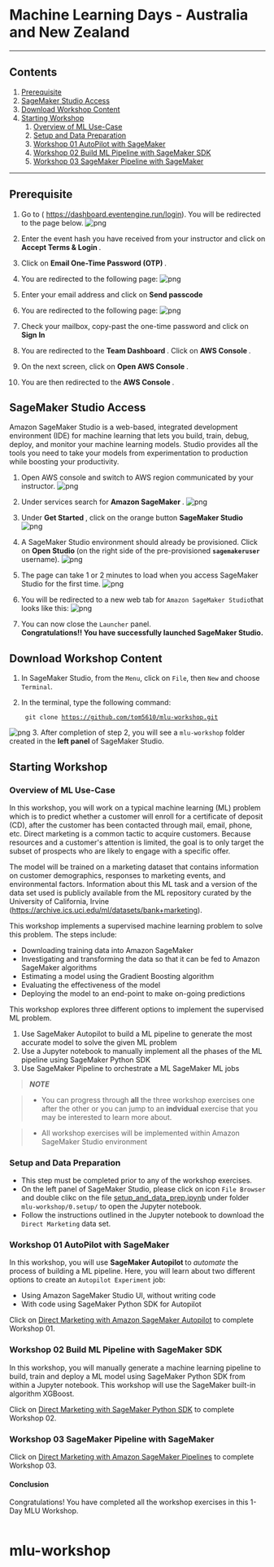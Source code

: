 
# Machine Learning Days - Australia and New Zealand

---

## Contents

1. [Prerequisite](#Prerequisite)
1. [SageMaker Studio Access](#SageMaker-Studio-Access)
1. [Download Workshop Content](#Download-Workshop-Content)
1. [Starting Workshop](#Starting-Workshop)
    1. [Overview of ML Use-Case](#Overview-of-ML-Use-Case)
    1. [Setup and Data Preparation](#Data-Preparation-for-Workshop)
    1. [Workshop 01 AutoPilot with SageMaker](#Workshop-01-AutoPilot-with-SageMaker)
    1. [Workshop 02 Build ML Pipeline with SageMaker SDK](#Workshop-02-Build-ML-Pipeline-with-SageMaker-SDK)
    1. [Workshop 03 SageMaker Pipeline with SageMaker](#Workshop-03-SageMaker-Pipeline-with-SageMaker)

---

## Prerequisite


1. Go to ( https://dashboard.eventengine.run/login). You will be redirected to the page below.
![png](./image/event-engine1.JPG)


2. Enter the event hash you have received from your instructor and click on <b> Accept Terms & Login </b>.

3. Click on <b> Email One-Time Password (OTP) </b>.

4. You are redirected to the following page:
![png](./image/otp.JPG)


5. Enter your email address and click on <b> Send passcode </b>

6. You are redirected to the following page:
![png](./image/passcode.JPG)


7. Check your mailbox, copy-past the one-time password and click on <b> Sign In </b>

8. You are redirected to the <b>Team Dashboard </b>. Click on <b> AWS Console </b>.

9. On the next screen, click on <b> Open AWS Console </b>.

10. You are then redirected to the <b> AWS Console </b>.



## SageMaker Studio Access
Amazon SageMaker Studio is a web-based, integrated development environment (IDE) for machine learning that lets you build, train, debug, deploy, and monitor your machine learning models. Studio provides all the tools you need to take your models from experimentation to production while boosting your productivity.


1. Open AWS console and switch to AWS region communicated by your instructor.
![png](./image/console.JPG)
2. Under services search for <b> Amazon SageMaker </b>.
![png](./image/sagemaker.JPG)


3. Under <b> Get Started </b>, click on the orange button <b> SageMaker Studio </b>
![png](./image/studio.JPG)
4. A SageMaker Studio environment should already be provisioned. Click on <b> Open Studio </b> (on the right side of the pre-provisioned <code><b>sagemakeruser</b></code> username).
![png](./image/sagemaker-user.JPG)
5. The page can take 1 or 2 minutes to load when you access SageMaker Studio for the first time.
![png](./image/studio2.JPG)
6. You will be redirected to a new web tab for `Amazon SageMaker Studio`that looks like this:
![png](./image/studio-dashboard.JPG)
7. You can now close the `Launcher` panel. <br><b>Congratulations!! You have successfully launched SageMaker Studio.</b>

## Download Workshop Content
1. In SageMaker Studio, from the `Menu`, click on `File`, then `New` and choose `Terminal`.
2. In the terminal, type the following command:

    <code> git clone https://github.com/tom5610/mlu-workshop.git </code>
    
![png](./image/clone.JPG)
3. After completion of step 2, you will see a `mlu-workshop` folder created in the <b> left panel </b> of SageMaker Studio.

## Starting Workshop
### Overview of ML Use-Case

In this workshop, you will work on a typical machine learning (ML) problem which is to predict whether a customer will enroll for a certificate of deposit (CD), after the customer has been contacted through mail, email, phone, etc.  Direct marketing is a common tactic to acquire customers.  Because resources and a customer's attention is limited, the goal is to only target the subset of prospects who are likely to engage with a specific offer.  
    
The model will be trained on a marketing dataset that contains information on customer demographics, responses to marketing events, and environmental factors. Information about this ML task and a version of the data set used is publicly available from the ML repository curated by the University of California, Irvine (https://archive.ics.uci.edu/ml/datasets/bank+marketing).
    
This workshop implements a supervised machine learning problem to solve this problem. The steps include:
  * Downloading training data into Amazon SageMaker
  * Investigating and transforming the data so that it can be fed to Amazon SageMaker algorithms
  * Estimating a model using the Gradient Boosting algorithm
  * Evaluating the effectiveness of the model
  * Deploying the model to an end-point to make on-going predictions    

This workshop explores three different options to implement the supervised ML problem.
 1. Use SageMaker Autopilot to build a ML pipeline to generate the most accurate model to solve the given ML problem
 1. Use a Jupyter notebook to manually implement all the phases of the ML pipeline using SageMaker Python SDK
 3. Use SageMaker Pipeline to orchestrate a ML SageMaker ML jobs

> **_NOTE_** 

> - You can progress through **all** the three workshop exercises one after the other or you can jump to an **indvidual** exercise that you may be interested to learn more about.

> - All workshop exercises will be implemented within Amazon SageMaker Studio environment
   
### Setup and Data Preparation

* This step must be completed prior to any of the workshop exercises.
* On the left panel of SageMaker Studio, please click on icon `File Browser` and double clikc on the file [setup_and_data_prep.ipynb](./0.setup/setup_and_data_prep.ipynb) under folder `mlu-workshop/0.setup/` to open the Jupyter notebook.
* Follow the instructions outlined in the Jupyter notebook to download the `Direct Marketing` data set.

### Workshop 01 AutoPilot with SageMaker

In this workshop, you will use <b> SageMaker Autopilot </b> to _automate_ the process of building a ML pipeline.  Here, you will learn about two different options to create an `Autopilot Experiment` job:
- Using Amazon SageMaker Studio UI, without writing code
- With code using SageMaker Python SDK for Autopilot

Click on  [Direct Marketing with Amazon SageMaker Autopilot](./1.autopilot/README.md) to complete Workshop 01.


### Workshop 02 Build ML Pipeline with SageMaker SDK

In this workshop, you will manually generate a machine learning pipeline to build, train and deploy a ML model using SageMaker Python SDK from within a Jupyter notebook.  This workshop will use the SageMaker built-in algorithm XGBoost.  

Click on [Direct Marketing with SageMaker Python SDK](./2.build_train_deployment/README.md) to complete Workshop 02. 


### Workshop 03 SageMaker Pipeline with SageMaker
Click on  [Direct Marketing with Amazon SageMaker Pipelines](./3.sagemaker_pipelines/README.md) to complete Workshop 03.


#### Conclusion

Congratulations! You have completed all the workshop exercises in this 1-Day MLU Workshop.

```python

```
# mlu-workshop